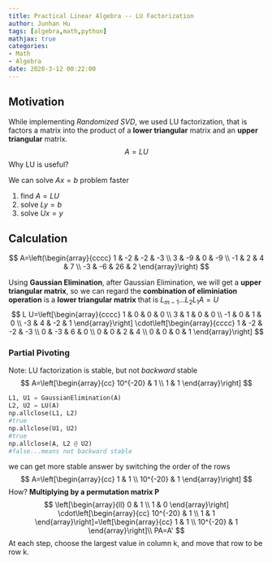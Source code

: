 ```yaml
---
title: Practical Linear Algebra -- LU Factorization
author: Junhan Hu
tags: [algebra,math,python]
mathjax: true
categories:
- Math
- Algebra
date: 2020-3-12 00:22:00 
---
```


## Motivation

While implementing *Randomized SVD*, we used LU factorization, that is factors a matrix into the product of a **lower triangular** matrix and an **upper triangular** matrix.
$$
A=LU
$$
Why LU is useful?

We can solve $Ax=b$ problem faster

1. find $A=LU$
2. solve $Ly=b$
3. solve $Ux=y$

## Calculation

$$
A=\left(\begin{array}{cccc}
1 & -2 & -2 & -3 \\
3 & -9 & 0 & -9 \\
-1 & 2 & 4 & 7 \\
-3 & -6 & 26 & 2
\end{array}\right)
$$

Using **Gaussian Elimination**, after Gaussian Elimination, we will get a **upper triangular matrix**, so we can regard the **combination of eliminiation operation** is a **lower triangular matrix** that is $L_{m-1} \ldots L_{2} L_{1} A=U$
$$
L U=\left[\begin{array}{cccc}
1 & 0 & 0 & 0 \\
3 & 1 & 0 & 0 \\
-1 & 0 & 1 & 0 \\
-3 & 4 & -2 & 1
\end{array}\right] \cdot\left[\begin{array}{cccc}
1 & -2 & -2 & -3 \\
0 & -3 & 6 & 0 \\
0 & 0 & 2 & 4 \\
0 & 0 & 0 & 1
\end{array}\right]
$$

### Partial Pivoting

Note: LU factorization is stable, but not *backward* stable
$$
A=\left[\begin{array}{cc}
10^{-20} & 1 \\
1 & 1
\end{array}\right]
$$

```python
L1, U1 = GaussianElimination(A)
L2, U2 = LU(A)
np.allclose(L1, L2)
#true
np.allclose(U1, U2)
#true
np.allclose(A, L2 @ U2)
#false...means not backward stable
```

we can get more stable answer by switching the order of the rows
$$
A=\left[\begin{array}{cc}
1 & 1 \\
10^{-20} & 1
\end{array}\right]
$$
How? **Multiplying by a permutation matrix P**
$$
\left[\begin{array}{ll}
0 & 1 \\
1 & 0
\end{array}\right] \cdot\left[\begin{array}{cc}
10^{-20} & 1 \\
1 & 1
\end{array}\right]=\left[\begin{array}{cc}
1 & 1 \\
10^{-20} & 1
\end{array}\right]\\
PA=A'
$$
At each step, choose the largest value in column k, and move that row to be row k.

